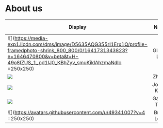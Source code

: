 # About us

Display |          Name           | Github Profile |  
--------|:-----------------------:|:--------------:|
![](https://media-exp1.licdn.com/dms/image/D5635AQG355rI1Erx1Q/profile-framedphoto-shrink_800_800/0/1641731343823?e=1646470800&v=beta&t=H-49o8IZUS_1_pd1lJ0_KBhZyv_smuKiklAhzmaNdlo =250x250) | Gladys Loh | [gladysloh](https://github.com/gladysloh) | 
![](https://via.placeholder.com/100.png?text=Photo) | Zhi Kai | [zkai99](https://github.com/zkai99) | 
![](https://via.placeholder.com/100.png?text=Photo) | Joshua Khoo | [suenalaba](https://github.com/suenalaba) | 
![](https://via.placeholder.com/100.png?text=Photo) | Gabriel Tang | [gabrieltangs](https://github.com/gabrieltangs) | 
![](https://avatars.githubusercontent.com/u/49341007?v=4 =250x250) |        Bryan Leow         | [Randomystick](https://github.com/Randomystick) | 
